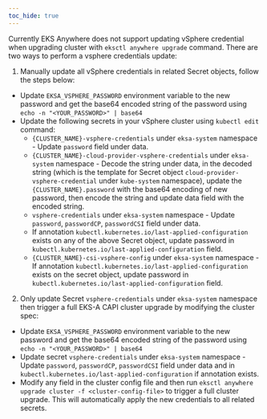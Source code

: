 ```yaml
---
toc_hide: true
---
```


Currently EKS Anywhere does not support updating vSphere credential when upgrading cluster with `eksctl anywhere upgrade` command. There are two ways to perform a vsphere credentials update:

1. Manually update all vSphere credentials in related Secret objects, follow the steps below:
- Update `EKSA_VSPHERE_PASSWORD` environment variable to the new password and get the base64 encoded string of the password using `echo -n "<YOUR_PASSWORD>" | base64`
- Update the following secrets in your vSphere cluster using `kubectl edit` command:
    - `{CLUSTER_NAME}-vsphere-credentials` under `eksa-system` namespace - Update `password` field under data.
    - `{CLUSTER_NAME}-cloud-provider-vsphere-credentials` under `eksa-system` namespace - Decode the string under data, in the decoded string (which is the template for Secret object `cloud-provider-vsphere-credential` under `kube-system` namespace), update the `{CLUSTER_NAME}.password` with the base64 encoding of new password, then encode the string and update data field with the encoded string.
    - `vsphere-credentials` under `eksa-system` namespace - Update `password`, `passwordCP`, `passwordCSI` field under data.
    - If annotation `kubectl.kubernetes.io/last-applied-configuration` exists on any of the above Secret object, update password in `kubectl.kubernetes.io/last-applied-configuration` field.
    -  `{CLUSTER_NAME}-csi-vsphere-config` under `eksa-system` namespace - If annotation `kubectl.kubernetes.io/last-applied-configuration` exists on the secret object, update password in `kubectl.kubernetes.io/last-applied-configuration` field.

2. Only update Secret `vsphere-credentials` under `eksa-system` namespace then trigger a full EKS-A CAPI cluster upgrade by modifying the cluster spec:
- Update `EKSA_VSPHERE_PASSWORD` environment variable to the new password and get the base64 encoded string of the password using `echo -n "<YOUR_PASSWORD>" | base64`
- Update secret `vsphere-credentials` under `eksa-system` namespace - Update `password`, `passwordCP`, `passwordCSI` field under data and in `kubectl.kubernetes.io/last-applied-configuration` if annotation exists.
- Modify any field in the cluster config file and then run `eksctl anywhere upgrade cluster -f <cluster-config-file>` to trigger a full cluster upgrade. This will automatically apply the new credentials to all related secrets.